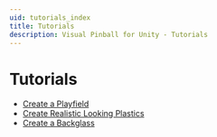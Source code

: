 ```yaml
---
uid: tutorials_index
title: Tutorials
description: Visual Pinball for Unity - Tutorials
---
```


# Tutorials

- [Create a Playfield](xref:tutorial_playfield)
- [Create Realistic Looking Plastics](xref:tutorial_plastics)
- [Create a Backglass](xref:tutorial_backglass)
